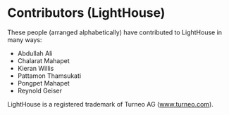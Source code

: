 # Contributors (LightHouse)

These people (arranged alphabetically) have contributed to LightHouse in many ways:

- Abdullah Ali
- Chalarat Mahapet
- Kieran Willis
- Pattamon Thamsukati
- Pongpet Mahapet
- Reynold Geiser

LightHouse is a registered trademark of Turneo AG (www.turneo.com).
